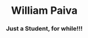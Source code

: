 <div style="background: black"></div>
<h1 align="center"> William Paiva </h1>
<h3 align="center"> Just a Student, for while!!! </h3>
